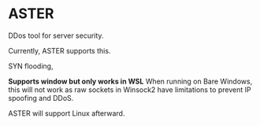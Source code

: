 # ASTER
DDos tool for server security.

Currently, ASTER supports this.

SYN flooding, 

**Supports window but only works in WSL**
When running on Bare Windows, this will not work as raw sockets in Winsock2 have limitations to prevent IP spoofing and DDoS.

ASTER will support Linux afterward.
